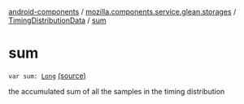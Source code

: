 [android-components](../../index.md) / [mozilla.components.service.glean.storages](../index.md) / [TimingDistributionData](index.md) / [sum](./sum.md)

# sum

`var sum: `[`Long`](https://kotlinlang.org/api/latest/jvm/stdlib/kotlin/-long/index.html) [(source)](https://github.com/mozilla-mobile/android-components/blob/master/components/service/glean/src/main/java/mozilla/components/service/glean/storages/TimingDistributionsStorageEngine.kt#L197)

the accumulated sum of all the samples in the timing distribution

